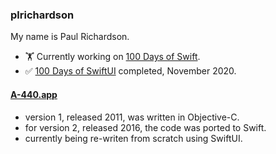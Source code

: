 ### plrichardson

My name is Paul Richardson.

- 🏋️ Currently working on [100 Days of Swift][1].
- ✅ [100 Days of SwiftUI][2] completed, November 2020.

#### [A-440.app][3]

- version 1, released 2011, was written in Objective-C.
- for version 2, released 2016, the code was ported to Swift.
- currently being re-writen from scratch using SwiftUI.

[1]: https://www.hackingwithswift.com/100
[2]: https://www.hackingwithswift.com/100/swiftui
[3]: https://apps.apple.com/us/app/a-440-tuning-fork/id335593282

<!--
**plrichardson/plrichardson** is a ✨ _special_ ✨ repository because its `README.md` (this file) appears on your GitHub profile.

Here are some ideas to get you started:

- 🔭 I’m currently working on ...
- 🌱 I’m currently learning ...
- 👯 I’m looking to collaborate on ...
- 🤔 I’m looking for help with ...
- 💬 Ask me about ...
- 📫 How to reach me: ...
- 😄 Pronouns: ...
- ⚡ Fun fact: ...
-->

